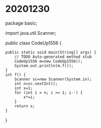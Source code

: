 # 20201230


package basic;

import java.util.Scanner;

public class CodeUp1556 {

	public static void main(String[] args) {
		// TODO Auto-generated method stub
		CodeUp1556 m=new CodeUp1556();
		System.out.println(m.f());
	}
	int f() {
		Scanner sc=new Scanner(System.in);
		int n=sc.nextInt();
		int x=1;
		for (int i = n; i >= 1; i--) {
			x*=i;
		}
		return x;
	}
}
